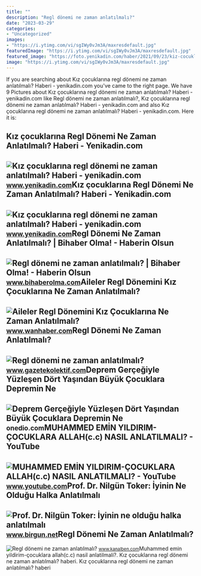 ```yaml
---
title: ""
description: "Regl dönemi ne zaman anlatılmalı?"
date: "2023-03-29"
categories:
- "Uncategorized"
images:
- "https://i.ytimg.com/vi/sgIWy0vJm3A/maxresdefault.jpg"
featuredImage: "https://i.ytimg.com/vi/sgIWy0vJm3A/maxresdefault.jpg"
featured_image: "https://foto.yenikadin.com/haber/2021/09/23/kiz-cocuklarina-regl-donemi-ne-zaman-anlatilmali-14414077_3494_m.jpg"
image: "https://i.ytimg.com/vi/sgIWy0vJm3A/maxresdefault.jpg"
---
```


If you are searching about Kız çocuklarına regl dönemi ne zaman anlatılmalı? Haberi - yenikadin.com you've came to the right page. We have 9 Pictures about Kız çocuklarına regl dönemi ne zaman anlatılmalı? Haberi - yenikadin.com like Regl dönemi ne zaman anlatılmalı?, Kız çocuklarına regl dönemi ne zaman anlatılmalı? Haberi - yenikadin.com and also Kız çocuklarına regl dönemi ne zaman anlatılmalı? Haberi - yenikadin.com. Here it is:

Kız çocuklarına Regl Dönemi Ne Zaman Anlatılmalı? Haberi - Yenikadin.com
------------------------------------------------------------------------

 ![Kız çocuklarına regl dönemi ne zaman anlatılmalı? Haberi - yenikadin.com](https://foto.yenikadin.com/haber/2021/09/23/kiz-cocuklarina-regl-donemi-ne-zaman-anlatilmali-14414077_4652_o.jpg) <small>www.yenikadin.com</small>Kız çocuklarına Regl Dönemi Ne Zaman Anlatılmalı? Haberi - Yenikadin.com
------------------------------------------------------------------------

 ![Kız çocuklarına regl dönemi ne zaman anlatılmalı? Haberi - yenikadin.com](https://foto.yenikadin.com/haber/2021/09/23/kiz-cocuklarina-regl-donemi-ne-zaman-anlatilmali-14414077_3494_m.jpg) <small>www.yenikadin.com</small>Regl Dönemi Ne Zaman Anlatılmalı? | Bihaber Olma! - Haberin Olsun
-----------------------------------------------------------------

 ![Regl dönemi ne zaman anlatılmalı? | Bihaber Olma! - Haberin Olsun](https://www.bihaberolma.com/wp-content/uploads/2021/09/regl-donemi-ne-zaman-anlatilmali.jpg) <small>www.bihaberolma.com</small>Aileler Regl Dönemini Kız Çocuklarına Ne Zaman Anlatılmalı?
-----------------------------------------------------------

 ![Aileler Regl Dönemini Kız Çocuklarına Ne Zaman Anlatılmalı?](https://www.wanhaber.com/images/haberler/2021/09/aileler-regl-donemini-kiz-cocuklarina-ne-zaman-anlatilmali_183e6.jpg) <small>www.wanhaber.com</small>Regl Dönemi Ne Zaman Anlatılmalı?
---------------------------------

 ![Regl dönemi ne zaman anlatılmalı?](https://www.gazetekolektif.com/wp-content/uploads/2021/09/Regl-donemi-ne-zaman-anlatilmali-.jpg) <small>www.gazetekolektif.com</small>Deprem Gerçeğiyle Yüzleşen Dört Yaşından Büyük Çocuklara Depremin Ne
--------------------------------------------------------------------

 ![Deprem Gerçeğiyle Yüzleşen Dört Yaşından Büyük Çocuklara Depremin Ne](https://img-s1.onedio.com/id-63e2b9cd060d7c80374f3c60/rev-0/w-600/h-601/f-jpg/s-38dc50c492698e96999a993f001343322a1a2898.jpg) <small>onedio.com</small>MUHAMMED EMİN YILDIRIM-ÇOCUKLARA ALLAH(c.c) NASIL ANLATILMALI? - YouTube
------------------------------------------------------------------------

 ![MUHAMMED EMİN YILDIRIM-ÇOCUKLARA ALLAH(c.c) NASIL ANLATILMALI? - YouTube](https://i.ytimg.com/vi/sgIWy0vJm3A/maxresdefault.jpg) <small>www.youtube.com</small>Prof. Dr. Nilgün Toker: İyinin Ne Olduğu Halka Anlatılmalı
----------------------------------------------------------

 ![Prof. Dr. Nilgün Toker: İyinin ne olduğu halka anlatılmalı](https://static.birgun.net/resim/haber-ici-resim/2022/01/04/iyinin-ne-oldugu-halka-anlatilmali-963164-1.jpg) <small>www.birgun.net</small>Regl Dönemi Ne Zaman Anlatılmalı?
---------------------------------

 ![Regl dönemi ne zaman anlatılmalı?](https://www.kanalben.com/images/resize/100/656x400/haberler/2021/09/regl_donemi_ne_zaman_anlatilmali_h584781_7ce73.jpg) <small>www.kanalben.com</small>Muhammed emi̇n yildirim-çocuklara allah(c.c) nasil anlatilmali?. Kız çocuklarına regl dönemi ne zaman anlatılmalı? haberi. Kız çocuklarına regl dönemi ne zaman anlatılmalı? haberi
